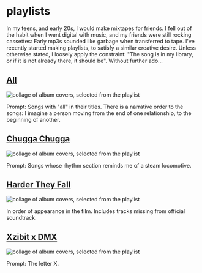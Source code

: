 # playlists

In my teens, and early 20s, I would make mixtapes for friends. I fell out of the habit when I went digital with music, and my friends were still rocking cassettes: Early mp3s sounded like garbage when transferred to tape. I've recently started making playlists, to satisfy a similar creative desire. Unless otherwise stated, I loosely apply the constraint: "The song is in my library, or if it is not already there, it should be". Without further ado…

<section class="playlists">
<article class="playlist" markdown="1">

## [All](https://music.apple.com/us/playlist/all/pl.u-ydNAu9BZJb)

<img src="https://is2-ssl.mzstatic.com/image/thumb/AtkG6eVHgiJ3EH3wSYYPQg/270x270cc.webp" alt="collage of album covers, selected from the playlist">

Prompt: Songs with "all" in their titles. There is a narrative order to the songs: I imagine a person moving from the end of one relationship, to the beginning of another.
</article>

<article class="playlist" markdown="1">

## [Chugga Chugga](https://music.apple.com/us/playlist/chugga-chugga/pl.u-Xa60iRBgxX)

<img src="https://is3-ssl.mzstatic.com/image/thumb/rLnoIBvsiQJiT_IJy-vbHg/270x270cc.webp" alt="collage of album covers, selected from the playlist">

Prompt: Songs whose rhythm section reminds me of a steam locomotive.
</article>

<article class="playlist" markdown="1">

## [Harder They Fall](https://music.apple.com/us/playlist/harder-they-fall/pl.u-EBbWt5vqyV)

<img src="https://is2-ssl.mzstatic.com/image/thumb/Wqab6dKq1CVbcKrPse_1aA/270x270cc.webp" alt="collage of album covers, selected from the playlist">

In order of appearance in the film. Includes tracks missing from official soundtrack.
</article>

<article class="playlist" markdown="1">

## [Xzibit x DMX](https://music.apple.com/us/playlist/xzibit-x-dmx/pl.u-z0RPCkp8vG)

<img src="https://is5-ssl.mzstatic.com/image/thumb/jb_9MI4zuQroVVZ1Xp0pSA/270x270cc.webp" alt="collage of album covers, selected from the playlist">

Prompt: The letter X.
</article>
</section>